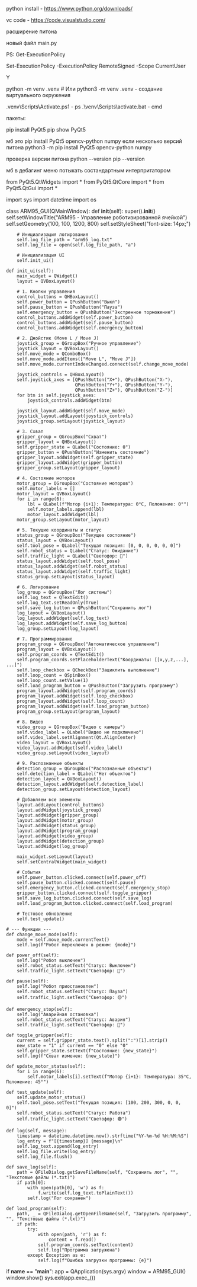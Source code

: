 python install - https://www.python.org/downloads/

vc code - https://code.visualstudio.com/

расширение питона

новый файл main.py


PS:
Get-ExecutionPolicy

Set-ExecutionPolicy -ExecutionPolicy RemoteSigned -Scope CurrentUser

Y

python -m venv .venv   # Или python3 -m venv .venv - создание виртуального окружения

.venv\Scripts\Activate.ps1 - ps
.\venv\Scripts\activate.bat - cmd

пакеты:

pip install PyQt5
pip show PyQt5

мб это
pip install PyQt5 opencv-python numpy
если несколько версий питона
python3 -m pip install PyQt5 opencv-python numpy

проверка версии питона
python --version
pip --version

 мб в дебагинг меню потыкать состандартным интерпритатором








from PyQt5.QtWidgets import *
from PyQt5.QtCore import *
from PyQt5.QtGui import *

import sys
import datetime
import os

class ARM95_GUI(QMainWindow):
    def __init__(self):
        super().__init__()
        self.setWindowTitle("ARM95 - Управление роботизированной ячейкой")
        self.setGeometry(100, 100, 1200, 800)
        self.setStyleSheet("font-size: 14px;")

        # Инициализация логирования
        self.log_file_path = "arm95_log.txt"
        self.log_file = open(self.log_file_path, "a")

        # Инициализация UI
        self.init_ui()

    def init_ui(self):
        main_widget = QWidget()
        layout = QVBoxLayout()

        # 1. Кнопки управления
        control_buttons = QHBoxLayout()
        self.power_button = QPushButton("Выкл")
        self.pause_button = QPushButton("Пауза")
        self.emergency_button = QPushButton("Экстренное торможение")
        control_buttons.addWidget(self.power_button)
        control_buttons.addWidget(self.pause_button)
        control_buttons.addWidget(self.emergency_button)

        # 2. Джойстик (Move L / Move J)
        joystick_group = QGroupBox("Ручное управление")
        joystick_layout = QVBoxLayout()
        self.move_mode = QComboBox()
        self.move_mode.addItems(["Move L", "Move J"])
        self.move_mode.currentIndexChanged.connect(self.change_move_mode)

        joystick_controls = QHBoxLayout()
        self.joystick_axes = [QPushButton("X+"), QPushButton("X-"),
                              QPushButton("Y+"), QPushButton("Y-"),
                              QPushButton("Z+"), QPushButton("Z-")]
        for btn in self.joystick_axes:
            joystick_controls.addWidget(btn)

        joystick_layout.addWidget(self.move_mode)
        joystick_layout.addLayout(joystick_controls)
        joystick_group.setLayout(joystick_layout)

        # 3. Схват
        gripper_group = QGroupBox("Схват")
        gripper_layout = QHBoxLayout()
        self.gripper_state = QLabel("Состояние: 0")
        gripper_button = QPushButton("Изменить состояние")
        gripper_layout.addWidget(self.gripper_state)
        gripper_layout.addWidget(gripper_button)
        gripper_group.setLayout(gripper_layout)

        # 4. Состояние моторов
        motor_group = QGroupBox("Состояние моторов")
        self.motor_labels = []
        motor_layout = QVBoxLayout()
        for i in range(6):
            lbl = QLabel(f"Мотор {i+1}: Температура: 0°C, Положение: 0°")
            self.motor_labels.append(lbl)
            motor_layout.addWidget(lbl)
        motor_group.setLayout(motor_layout)

        # 5. Текущие координаты и статус
        status_group = QGroupBox("Текущее состояние")
        status_layout = QVBoxLayout()
        self.tool_pose = QLabel("Текущая позиция: [0, 0, 0, 0, 0, 0]")
        self.robot_status = QLabel("Статус: Ожидание")
        self.traffic_light = QLabel("Светофор: 🔵")
        status_layout.addWidget(self.tool_pose)
        status_layout.addWidget(self.robot_status)
        status_layout.addWidget(self.traffic_light)
        status_group.setLayout(status_layout)

        # 6. Логирование
        log_group = QGroupBox("Лог системы")
        self.log_text = QTextEdit()
        self.log_text.setReadOnly(True)
        self.save_log_button = QPushButton("Сохранить лог")
        log_layout = QVBoxLayout()
        log_layout.addWidget(self.log_text)
        log_layout.addWidget(self.save_log_button)
        log_group.setLayout(log_layout)

        # 7. Программирование
        program_group = QGroupBox("Автоматическое управление")
        program_layout = QVBoxLayout()
        self.program_coords = QTextEdit()
        self.program_coords.setPlaceholderText("Координаты: [[x,y,z,...], ...]")
        self.loop_checkbox = QCheckBox("Зациклить выполнение")
        self.loop_count = QSpinBox()
        self.loop_count.setValue(1)
        self.load_program_button = QPushButton("Загрузить программу")
        program_layout.addWidget(self.program_coords)
        program_layout.addWidget(self.loop_checkbox)
        program_layout.addWidget(self.loop_count)
        program_layout.addWidget(self.load_program_button)
        program_group.setLayout(program_layout)

        # 8. Видео
        video_group = QGroupBox("Видео с камеры")
        self.video_label = QLabel("Видео не подключено")
        self.video_label.setAlignment(Qt.AlignCenter)
        video_layout = QVBoxLayout()
        video_layout.addWidget(self.video_label)
        video_group.setLayout(video_layout)

        # 9. Распознанные объекты
        detection_group = QGroupBox("Распознанные объекты")
        self.detection_label = QLabel("Нет объектов")
        detection_layout = QVBoxLayout()
        detection_layout.addWidget(self.detection_label)
        detection_group.setLayout(detection_layout)

        # Добавляем все элементы
        layout.addLayout(control_buttons)
        layout.addWidget(joystick_group)
        layout.addWidget(gripper_group)
        layout.addWidget(motor_group)
        layout.addWidget(status_group)
        layout.addWidget(program_group)
        layout.addWidget(video_group)
        layout.addWidget(detection_group)
        layout.addWidget(log_group)

        main_widget.setLayout(layout)
        self.setCentralWidget(main_widget)

        # События
        self.power_button.clicked.connect(self.power_off)
        self.pause_button.clicked.connect(self.pause)
        self.emergency_button.clicked.connect(self.emergency_stop)
        gripper_button.clicked.connect(self.toggle_gripper)
        self.save_log_button.clicked.connect(self.save_log)
        self.load_program_button.clicked.connect(self.load_program)

        # Тестовое обновление
        self.test_update()

    # --- Функции ---
    def change_move_mode(self):
        mode = self.move_mode.currentText()
        self.log(f"Робот переключен в режим: {mode}")

    def power_off(self):
        self.log("Робот выключен")
        self.robot_status.setText("Статус: Выключен")
        self.traffic_light.setText("Светофор: 🔵")

    def pause(self):
        self.log("Робот приостановлен")
        self.robot_status.setText("Статус: Пауза")
        self.traffic_light.setText("Светофор: 🟡")

    def emergency_stop(self):
        self.log("Аварийная остановка")
        self.robot_status.setText("Статус: Авария")
        self.traffic_light.setText("Светофор: 🔴")

    def toggle_gripper(self):
        current = self.gripper_state.text().split(":")[1].strip()
        new_state = "1" if current == "0" else "0"
        self.gripper_state.setText(f"Состояние: {new_state}")
        self.log(f"Схват изменен: {new_state}")

    def update_motor_status(self):
        for i in range(6):
            self.motor_labels[i].setText(f"Мотор {i+1}: Температура: 35°C, Положение: 45°")

    def test_update(self):
        self.update_motor_status()
        self.tool_pose.setText("Текущая позиция: [100, 200, 300, 0, 0, 0]")
        self.robot_status.setText("Статус: Работа")
        self.traffic_light.setText("Светофор: 🟢")

    def log(self, message):
        timestamp = datetime.datetime.now().strftime("%Y-%m-%d %H:%M:%S")
        log_entry = f"[{timestamp}] {message}\n"
        self.log_text.append(log_entry)
        self.log_file.write(log_entry)
        self.log_file.flush()

    def save_log(self):
        path = QFileDialog.getSaveFileName(self, "Сохранить лог", "", "Текстовые файлы (*.txt)")
        if path[0]:
            with open(path[0], 'w') as f:
                f.write(self.log_text.toPlainText())
            self.log("Лог сохранен")

    def load_program(self):
        path, _ = QFileDialog.getOpenFileName(self, "Загрузить программу", "", "Текстовые файлы (*.txt)")
        if path:
            try:
                with open(path, 'r') as f:
                    content = f.read()
                self.program_coords.setText(content)
                self.log("Программа загружена")
            except Exception as e:
                self.log(f"Ошибка загрузки программы: {e}")

if __name__ == "__main__":
    app = QApplication(sys.argv)
    window = ARM95_GUI()
    window.show()
    sys.exit(app.exec_())
